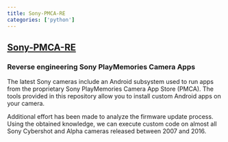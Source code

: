 ```yaml
---
title: Sony-PMCA-RE
categories: ['python']
---
```

## [Sony-PMCA-RE](https://github.com/ma1co/Sony-PMCA-RE)

### Reverse engineering Sony PlayMemories Camera Apps

The latest Sony cameras include an Android subsystem used to run apps from the proprietary Sony PlayMemories Camera App Store (PMCA). The tools provided in this repository allow you to install custom Android apps on your camera.

Additional effort has been made to analyze the firmware update process. Using the obtained knowledge, we can execute custom code on almost all Sony Cybershot and Alpha cameras released between 2007 and 2016.
